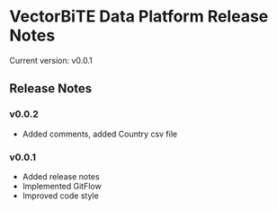 # VectorBiTE Data Platform Release Notes
Current version: v0.0.1
## Release Notes
### v0.0.2
- Added comments, added Country csv file
### v0.0.1
- Added release notes
- Implemented GitFlow
- Improved code style
